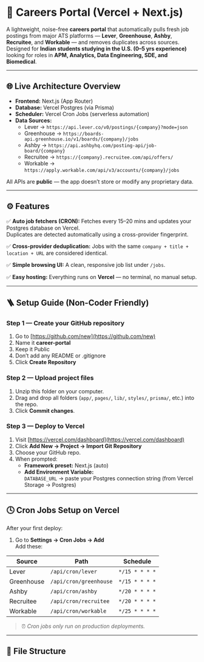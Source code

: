 # 🎯 Careers Portal (Vercel + Next.js)

A lightweight, noise-free **careers portal** that automatically pulls fresh job postings from major ATS platforms — **Lever**, **Greenhouse**, **Ashby**, **Recruitee**, and **Workable** — and removes duplicates across sources.  
Designed for **Indian students studying in the U.S. (0–5 yrs experience)** looking for roles in **APM, Analytics, Data Engineering, SDE, and Biomedical**.

---

## 🌐 Live Architecture Overview

- **Frontend:** Next.js (App Router)
- **Database:** Vercel Postgres (via Prisma)
- **Scheduler:** Vercel Cron Jobs (serverless automation)
- **Data Sources:**
  - Lever → `https://api.lever.co/v0/postings/{company}?mode=json`
  - Greenhouse → `https://boards-api.greenhouse.io/v1/boards/{company}/jobs`
  - Ashby → `https://api.ashbyhq.com/posting-api/job-board/{company}`
  - Recruitee → `https://{company}.recruitee.com/api/offers/`
  - Workable → `https://apply.workable.com/api/v3/accounts/{company}/jobs`

All APIs are **public** — the app doesn’t store or modify any proprietary data.

---

## ⚙️ Features

✅ **Auto job fetchers (CRON):**
Fetches every 15–20 mins and updates your Postgres database on Vercel.  
Duplicates are detected automatically using a cross-provider fingerprint.

✅ **Cross-provider deduplication:**
Jobs with the same `company + title + location + URL` are considered identical.

✅ **Simple browsing UI:**
A clean, responsive job list under `/jobs`.

✅ **Easy hosting:**
Everything runs on **Vercel** — no terminal, no manual setup.

---

## 🪜 Setup Guide (Non-Coder Friendly)

### Step 1 — Create your GitHub repository
1. Go to [https://github.com/new](https://github.com/new)
2. Name it **career-portal**
3. Keep it Public
4. Don’t add any README or .gitignore
5. Click **Create Repository**

### Step 2 — Upload project files
1. Unzip this folder on your computer.
2. Drag and drop all folders (`app/`, `pages/`, `lib/`, `styles/`, `prisma/`, etc.) into the repo.
3. Click **Commit changes**.

### Step 3 — Deploy to Vercel
1. Visit [https://vercel.com/dashboard](https://vercel.com/dashboard)
2. Click **Add New → Project → Import Git Repository**
3. Choose your GitHub repo.
4. When prompted:
   - **Framework preset:** Next.js (auto)
   - **Add Environment Variable:**  
     `DATABASE_URL` → paste your Postgres connection string (from Vercel Storage → Postgres)

---

## 🕓 Cron Jobs Setup on Vercel

After your first deploy:
1. Go to **Settings → Cron Jobs → Add**  
   Add these:

| Source | Path | Schedule |
|---------|------|-----------|
| Lever | `/api/cron/lever` | `*/15 * * * *` |
| Greenhouse | `/api/cron/greenhouse` | `*/15 * * * *` |
| Ashby | `/api/cron/ashby` | `*/20 * * * *` |
| Recruitee | `/api/cron/recruitee` | `*/20 * * * *` |
| Workable | `/api/cron/workable` | `*/25 * * * *` |

> ⏰ *Cron jobs only run on production deployments.*

---

## 🧩 File Structure

